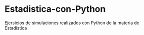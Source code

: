 # Estadistica-con-Python
Ejersicios de simulaciones realizados con Python de la materia de Estadistica 
